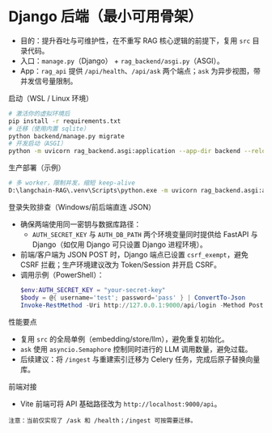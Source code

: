 # Django 后端（最小可用骨架）

- 目的：提升吞吐与可维护性，在不重写 RAG 核心逻辑的前提下，复用 `src` 目录代码。
- 入口：`manage.py`（Django） + `rag_backend/asgi.py`（ASGI）。
- App：`rag_api` 提供 `/api/health`、`/api/ask` 两个端点；`ask` 为异步视图，带并发信号量限制。

启动（WSL / Linux 环境）

```bash
# 激活你的虚拟环境后
pip install -r requirements.txt
# 迁移（使用内置 sqlite）
python backend/manage.py migrate
# 开发启动（ASGI）
python -m uvicorn rag_backend.asgi:application --app-dir backend --reload --host 0.0.0.0 --port 9000
```

生产部署（示例）

```bash
# 多 worker，限制并发，缩短 keep-alive
D:\langchain-RAG\.venv\Scripts\python.exe -m uvicorn rag_backend.asgi:application --app-dir backend --host 0.0.0.0 --port 9000 --workers 4 --limit-concurrency 256 --timeout-keep-alive 5
```

登录失败排查（Windows/前后端直连 JSON）
- 确保两端使用同一密钥与数据库路径：
	- `AUTH_SECRET_KEY` 与 `AUTH_DB_PATH` 两个环境变量同时提供给 FastAPI 与 Django（如仅用 Django 可只设置 Django 进程环境）。
- 前端/客户端为 JSON POST 时，Django 端点已设置 `csrf_exempt`，避免 CSRF 拦截；生产环境建议改为 Token/Session 并开启 CSRF。
- 调用示例（PowerShell）：
	```powershell
	$env:AUTH_SECRET_KEY = "your-secret-key"
	$body = @{ username='test'; password='pass' } | ConvertTo-Json
	Invoke-RestMethod -Uri http://127.0.0.1:9000/api/login -Method Post -ContentType 'application/json' -Body $body
	```

性能要点
- 复用 `src` 的全局单例（embedding/store/llm），避免重复初始化。
- `ask` 使用 `asyncio.Semaphore` 控制同时进行的 LLM 调用数量，避免过载。
- 后续建议：将 `/ingest` 与重建索引迁移为 Celery 任务，完成后原子替换向量库。

前端对接
- Vite 前端可将 API 基础路径改为 `http://localhost:9000/api`。

```text
注意：当前仅实现了 /ask 和 /health；/ingest 可按需要迁移。
```
